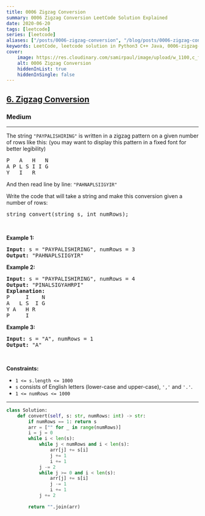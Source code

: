 ```yaml
---
title: 0006 Zigzag Conversion
summary: 0006 Zigzag Conversion LeetCode Solution Explained
date: 2020-06-20
tags: [leetcode]
series: [leetcode]
aliases: ["/posts/0006-zigzag-conversion", "/blog/posts/0006-zigzag-conversion", "/0006-zigzag-conversion"]
keywords: LeetCode, leetcode solution in Python3 C++ Java, 0006-zigzag-conversion solution
cover:
    image: https://res.cloudinary.com/samirpaul/image/upload/w_1100,c_fit,co_rgb:FFFFFF,l_text:Arial_70_bold:0006 Zigzag Conversion/problem-solving.webp
    alt: 0006 Zigzag Conversion
    hiddenInList: true
    hiddenInSingle: false
---
```



<h2><a href="https://leetcode.com/problems/zigzag-conversion/">6. Zigzag Conversion</a></h2><h3>Medium</h3><hr><div><p>The string <code>"PAYPALISHIRING"</code> is written in a zigzag pattern on a given number of rows like this: (you may want to display this pattern in a fixed font for better legibility)</p>

<pre>P   A   H   N
A P L S I I G
Y   I   R
</pre>

<p>And then read line by line: <code>"PAHNAPLSIIGYIR"</code></p>

<p>Write the code that will take a string and make this conversion given a number of rows:</p>

<pre>string convert(string s, int numRows);
</pre>

<p>&nbsp;</p>
<p><strong class="example">Example 1:</strong></p>

<pre><strong>Input:</strong> s = "PAYPALISHIRING", numRows = 3
<strong>Output:</strong> "PAHNAPLSIIGYIR"
</pre>

<p><strong class="example">Example 2:</strong></p>

<pre><strong>Input:</strong> s = "PAYPALISHIRING", numRows = 4
<strong>Output:</strong> "PINALSIGYAHRPI"
<strong>Explanation:</strong>
P     I    N
A   L S  I G
Y A   H R
P     I
</pre>

<p><strong class="example">Example 3:</strong></p>

<pre><strong>Input:</strong> s = "A", numRows = 1
<strong>Output:</strong> "A"
</pre>

<p>&nbsp;</p>
<p><strong>Constraints:</strong></p>

<ul>
	<li><code>1 &lt;= s.length &lt;= 1000</code></li>
	<li><code>s</code> consists of English letters (lower-case and upper-case), <code>','</code> and <code>'.'</code>.</li>
	<li><code>1 &lt;= numRows &lt;= 1000</code></li>
</ul>
</div>

---




```python
class Solution:
    def convert(self, s: str, numRows: int) -> str:
        if numRows == 1: return s
        arr = ["" for _ in range(numRows)]
        i = j = 0
        while i < len(s):
            while j < numRows and i < len(s):
                arr[j] += s[i]
                j += 1
                i += 1
            j -= 2
            while j >= 0 and i < len(s):
                arr[j] += s[i]
                j -= 1
                i += 1
            j += 2
        
        return "".join(arr)
                
```
